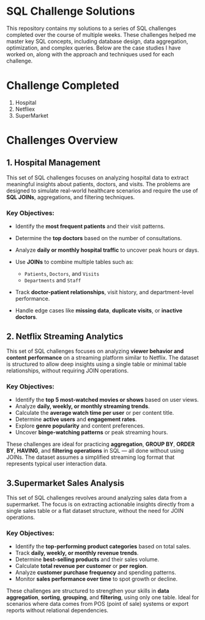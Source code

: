 # SQL Challenge Solutions
This repository contains my solutions to a series of SQL challenges completed over the course of multiple weeks. These challenges helped me master key SQL concepts, including database design, data aggregation, optimization, and complex queries. Below are the case studies I have worked on, along with the approach and techniques used for each challenge.

#  Challenge Completed
  1. Hospital
  2. Netfliex
  3. SuperMarket

# Challenges Overview

   ## 1. Hospital Management

This set of SQL challenges focuses on analyzing hospital data to extract meaningful insights about patients, doctors, and visits. The problems are designed to simulate real-world healthcare scenarios and require the use of **SQL JOINs**, aggregations, and filtering techniques.

### Key Objectives:

* Identify the **most frequent patients** and their visit patterns.
* Determine the **top doctors** based on the number of consultations.
* Analyze **daily or monthly hospital traffic** to uncover peak hours or days.
* Use **JOINs** to combine multiple tables such as:

  * `Patients`, `Doctors`, and `Visits`
  * `Departments` and `Staff`
* Track **doctor-patient relationships**, visit history, and department-level performance.
* Handle edge cases like **missing data**, **duplicate visits**, or **inactive doctors**.

## 2. Netflix Streaming Analytics

This set of SQL challenges focuses on analyzing **viewer behavior and content performance** on a streaming platform similar to Netflix. The dataset is structured to allow deep insights using a single table or minimal table relationships, without requiring JOIN operations.

### Key Objectives:

* Identify the **top 5 most-watched movies or shows** based on user views.
* Analyze **daily, weekly, or monthly streaming trends**.
* Calculate the **average watch time per user** or per content title.
* Determine **active users** and **engagement rates**.
* Explore **genre popularity** and content preferences.
* Uncover **binge-watching patterns** or peak streaming hours.

These challenges are ideal for practicing **aggregation**, **GROUP BY**, **ORDER BY**, **HAVING**, and **filtering operations** in SQL — all done without using JOINs. The dataset assumes a simplified streaming log format that represents typical user interaction data.


## 3.Supermarket Sales Analysis

This set of SQL challenges revolves around analyzing sales data from a supermarket. The focus is on extracting actionable insights directly from a single sales table or a flat dataset structure, without the need for JOIN operations.

### Key Objectives:

* Identify the **top-performing product categories** based on total sales.
* Track **daily, weekly, or monthly revenue trends**.
* Determine **best-selling products** and their sales volume.
* Calculate **total revenue per customer** or **per region**.
* Analyze **customer purchase frequency** and spending patterns.
* Monitor **sales performance over time** to spot growth or decline.

These challenges are structured to strengthen your skills in **data aggregation**, **sorting**, **grouping**, and **filtering**, using only one table. Ideal for scenarios where data comes from POS (point of sale) systems or export reports without relational dependencies.


